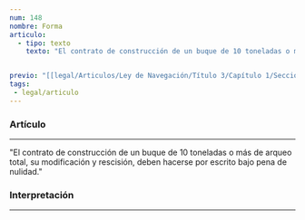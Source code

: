 ```yaml
---
num: 148
nombre: Forma
articulo: 
  - tipo: texto
    texto: "El contrato de construcción de un buque de 10 toneladas o más de arqueo total, su modificación y rescisión, deben hacerse por escrito bajo pena de nulidad."


previo: "[[legal/Articulos/Ley de Navegación/Título 3/Capítulo 1/Sección 1/Sección 1, Del contrato de construcción del buque y del artefacto.md|Sección 1, Del contrato de construcción del buque y del artefacto]]"
tags: 
 - legal/articulo
---
```

### Artículo
---
"El contrato de construcción de un buque de 10 toneladas o más de arqueo total, su modificación y rescisión, deben hacerse por escrito bajo pena de nulidad."

### Interpretación
---
